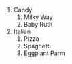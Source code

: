 1. Candy
   1. Milky Way
   2. Baby Ruth
2. Italian
   1. Pizza
   2. Spaghetti
   3. Eggplant Parm
